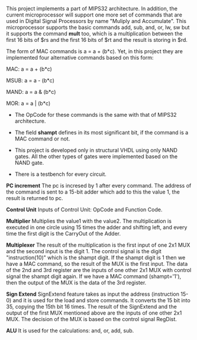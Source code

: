 This project implements a part of MIPS32 architecture. In addition, the current microprocessor will support one more set of
commands that are used in Digital Signal Processors by name "Muliply and Accumulate".
This microprocessor supports the basic commands add, sub, and, or, lw, sw but it supports the command **mult** too, which is a
multiplication between the first 16 bits of $rs and the first 16 bits of $rt and the result is storing in $rd.

The form of MAC commands is a = a + (b*c). Yet, in this project they are implemented four alternative commands based on this form:

MAC: a = a + (b*c) 

MSUB: a = a - (b*c)

MAND: a = a & (b*c)

MOR: a = a | (b*c)

* The OpCode for these commands is the same with that of MIPS32 architecture. 

* The field **shampt** defines in its most  significant bit, if the command is a MAC command or not.

* This project is developed only in structural VHDL using only NAND gates. All the other types of gates were implemented based on 
the NAND gate. 

* There is a testbench for every circuit.

**PC increment**
The pc is incresed by 1 after every command. The address of the command is sent to a 15-bit adder which add to this the value 1, the result is returned to pc.

**Control Unit**
Inputs of Control Unit: OpCode and Function Code. 

**Multiplier**
Multiplies the value1 with the value2. The multiplication is executed in one circle using 15 times the adder and shifting left, and every time the first digit is the CarryOut of the Adder. 

**Multiplexer**
The result of the multiplication is the first input of one 2x1 MUX and the second input is the digit 1.
The control signal is the digit "instruction(10)" which is the shampt digit. If the shampt digit is 1 then we have
a MAC command, so the result of the MUX is the first input.
The data of the 2nd and 3rd register are the inputs of one other 2x1 MUX with control signal the shampt digit again. If we have a MAC command (shampt='1'), then the output of the MUX is the data of the 3rd register.

**Sign Extend**
SignExtend feature takes as input the address (instruction 15-0) and it is used for the load and store commands.
It converts the 15 bit into 35, copying the 15th bit 16 times.
The result of the SignExtend and the output of the first MUX mentioned above  are the inputs of one other 2x1 MUX.
The decision of the MUX is based on the control signal RegDist.

**ALU**
It is used for the calculations: and, or, add, sub.




